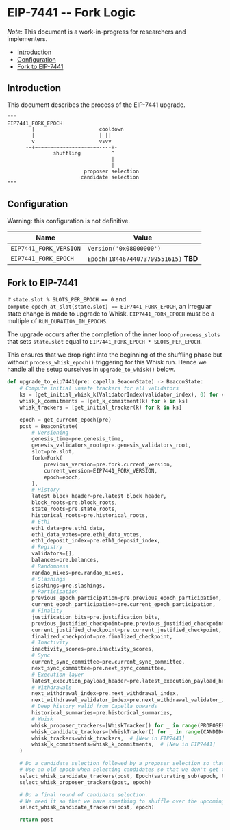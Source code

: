# EIP-7441 -- Fork Logic

*Note*: This document is a work-in-progress for researchers and implementers.

<!-- mdformat-toc start --slug=github --no-anchors --maxlevel=6 --minlevel=2 -->

- [Introduction](#introduction)
- [Configuration](#configuration)
- [Fork to EIP-7441](#fork-to-eip-7441)

<!-- mdformat-toc end -->

## Introduction

This document describes the process of the EIP-7441 upgrade.

```
"""
EIP7441_FORK_EPOCH
        |                     cooldown
        |                     | ||
        v                     vsvv
      --+~~~~~~~~~~~~~~~~~~~~~----+-
               shuffling          ^
                                  |
                                  |
                         proposer selection
                        candidate selection
"""
```

## Configuration

Warning: this configuration is not definitive.

| Name                   | Value                                 |
| ---------------------- | ------------------------------------- |
| `EIP7441_FORK_VERSION` | `Version('0x08000000')`               |
| `EIP7441_FORK_EPOCH`   | `Epoch(18446744073709551615)` **TBD** |

## Fork to EIP-7441

If `state.slot % SLOTS_PER_EPOCH == 0` and
`compute_epoch_at_slot(state.slot) == EIP7441_FORK_EPOCH`, an irregular state
change is made to upgrade to Whisk. `EIP7441_FORK_EPOCH` must be a multiple of
`RUN_DURATION_IN_EPOCHS`.

The upgrade occurs after the completion of the inner loop of `process_slots`
that sets `state.slot` equal to `EIP7441_FORK_EPOCH * SLOTS_PER_EPOCH`.

This ensures that we drop right into the beginning of the shuffling phase but
without `process_whisk_epoch()` triggering for this Whisk run. Hence we handle
all the setup ourselves in `upgrade_to_whisk()` below.

```python
def upgrade_to_eip7441(pre: capella.BeaconState) -> BeaconState:
    # Compute initial unsafe trackers for all validators
    ks = [get_initial_whisk_k(ValidatorIndex(validator_index), 0) for validator_index in range(len(pre.validators))]
    whisk_k_commitments = [get_k_commitment(k) for k in ks]
    whisk_trackers = [get_initial_tracker(k) for k in ks]

    epoch = get_current_epoch(pre)
    post = BeaconState(
        # Versioning
        genesis_time=pre.genesis_time,
        genesis_validators_root=pre.genesis_validators_root,
        slot=pre.slot,
        fork=Fork(
            previous_version=pre.fork.current_version,
            current_version=EIP7441_FORK_VERSION,
            epoch=epoch,
        ),
        # History
        latest_block_header=pre.latest_block_header,
        block_roots=pre.block_roots,
        state_roots=pre.state_roots,
        historical_roots=pre.historical_roots,
        # Eth1
        eth1_data=pre.eth1_data,
        eth1_data_votes=pre.eth1_data_votes,
        eth1_deposit_index=pre.eth1_deposit_index,
        # Registry
        validators=[],
        balances=pre.balances,
        # Randomness
        randao_mixes=pre.randao_mixes,
        # Slashings
        slashings=pre.slashings,
        # Participation
        previous_epoch_participation=pre.previous_epoch_participation,
        current_epoch_participation=pre.current_epoch_participation,
        # Finality
        justification_bits=pre.justification_bits,
        previous_justified_checkpoint=pre.previous_justified_checkpoint,
        current_justified_checkpoint=pre.current_justified_checkpoint,
        finalized_checkpoint=pre.finalized_checkpoint,
        # Inactivity
        inactivity_scores=pre.inactivity_scores,
        # Sync
        current_sync_committee=pre.current_sync_committee,
        next_sync_committee=pre.next_sync_committee,
        # Execution-layer
        latest_execution_payload_header=pre.latest_execution_payload_header,
        # Withdrawals
        next_withdrawal_index=pre.next_withdrawal_index,
        next_withdrawal_validator_index=pre.next_withdrawal_validator_index,
        # Deep history valid from Capella onwards
        historical_summaries=pre.historical_summaries,
        # Whisk
        whisk_proposer_trackers=[WhiskTracker() for _ in range(PROPOSER_TRACKERS_COUNT)],  # [New in EIP7441]
        whisk_candidate_trackers=[WhiskTracker() for _ in range(CANDIDATE_TRACKERS_COUNT)],  # [New in EIP7441]
        whisk_trackers=whisk_trackers,  # [New in EIP7441]
        whisk_k_commitments=whisk_k_commitments,  # [New in EIP7441]
    )

    # Do a candidate selection followed by a proposer selection so that we have proposers for the upcoming day
    # Use an old epoch when selecting candidates so that we don't get the same seed as in the next candidate selection
    select_whisk_candidate_trackers(post, Epoch(saturating_sub(epoch, PROPOSER_SELECTION_GAP + 1)))
    select_whisk_proposer_trackers(post, epoch)

    # Do a final round of candidate selection.
    # We need it so that we have something to shuffle over the upcoming shuffling phase.
    select_whisk_candidate_trackers(post, epoch)

    return post
```
